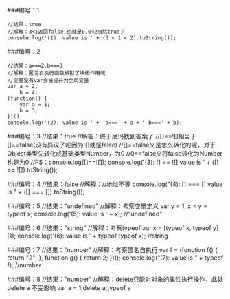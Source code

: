 ###编号：1

    //结果：true
    //解释：3<1返回false,也就是0,0<2当然true了
    console.log('(1): value is ' + (3 < 1 < 2).toString());

###编号：2

    //结果：a===2,b===3
    //解释：匿名自执行函数模拟了块级作用域
    //变量没有var会被提升为全局变量
    var a = 2,
        b = 4;
    (function() {
        var a = 1;
        b = 3;
    })();
    console.log('(2): value is ' + 'a===' + a + ' b===' + b);

###编号：3
    //结果：true
    //解答：终于尼玛找到答案了
    //[]==![]相当于[]==false(没有异议了吧因为![]就是false)
    //[]==false又是怎么转化的呢，对于Object类型先转化成基础类型Number，为0
    //0==false又将false转化为Number也是为0
    //PS：console.log([]==![]);
    console.log('(3): [] == ![] value is ' + ([] == ![]).toString());

###编号：4
    //结果：false
    //解释：//地址不等
    console.log("(4): [] === [] value is " + ([] === []).toString());

###编号：5
    //结果："undefined"
    //解释：考察变量定义
    var y = 1,
        x = y = typeof x;
    console.log('(5): value is ' + x); //"undefined"

###编号：6
    //结果："string"
    //解释：考察typeof
    var x = [typeof x, typeof y][1];
    console.log('(6): value is ' + typeof typeof x); //string

###编号：7
    //结果："number"
    //解释：考察匿名自执行
    var f = (function f() {
        return "2";
    }, function g() {
        return 2;
    })();
    console.log("(7): value is " + typeof f); //number

###编号：8
    //结果：“number”
    //解释：delete只能对对象的属性执行操作，此处delete a 不受影响
    var a = 1;delete a;typeof a